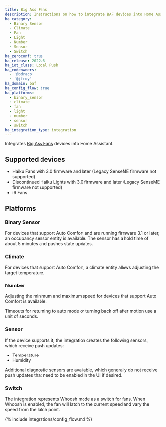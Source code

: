 ```yaml
---
title: Big Ass Fans
description: Instructions on how to integrate BAF devices into Home Assistant.
ha_category:
  - Binary Sensor
  - Climate
  - Fan
  - Light
  - Number
  - Sensor
  - Switch
ha_zeroconf: true
ha_release: 2022.6
ha_iot_class: Local Push
ha_codeowners:
  - '@bdraco'
  - '@jfroy'
ha_domain: baf
ha_config_flow: true
ha_platforms:
  - binary_sensor
  - climate
  - fan
  - light
  - number
  - sensor
  - switch
ha_integration_type: integration
---
```


Integrates [Big Ass Fans](https://www.bigassfans.com/) devices into Home Assistant.

## Supported devices

- Haiku Fans with 3.0 firmware and later (Legacy SenseME firmware not supported)
- Discontinued Haiku Lights with 3.0 firmware and later (Legacy SenseME firmware not supported)
- i6 Fans

## Platforms

### Binary Sensor

For devices that support Auto Comfort and are running firmware 3.1 or later, an occupancy sensor entity is available. The sensor has a hold time of about 5 minutes and pushes state updates.

### Climate

For devices that support Auto Comfort, a climate entity allows adjusting the target temperature.

### Number

Adjusting the minimum and maximum speed for devices that support Auto Comfort is available.

Timeouts for returning to auto mode or turning back off after motion use a unit of seconds.

### Sensor

If the device supports it, the integration creates the following sensors, which receive push updates:

- Temperature 
- Humidity
 
Additional diagnostic sensors are available, which generally do not receive push updates that need to be enabled in the UI if desired.

### Switch

The integration represents Whoosh mode as a switch for fans. When Whoosh is enabled, the fan will latch to the current speed and vary the speed from the latch point.

{% include integrations/config_flow.md %}
